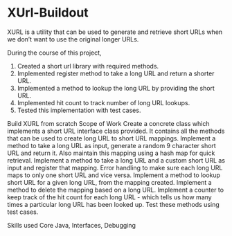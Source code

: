 # XUrl-Buildout

XURL is a utility that can be used to generate and retrieve short URLs when we don’t want to use the original longer URLs.

During the course of this project,
1. Created a short url library with required methods.
2. Implemented register method to take a long URL and return a shorter URL.
3. Implemented a method to lookup the long URL by providing the short URL.
4. Implemented hit count to track number of long URL lookups.
5. Tested this implementation with test cases.

Build XURL from scratch
Scope of Work
Create a concrete class which implements a short URL interface class provided. It contains all the methods that can be used to create long URL to short URL mappings.
Implement a method to take a long URL as input, generate a random 9 character short URL and return it. Also maintain this mapping using a hash map for quick retrieval.
Implement a method to take a long URL and a custom short URL as input and register that mapping. 
Error handling to make sure each long URL maps to only one short URL and vice versa.
Implement a method to lookup short URL for a given long URL, from the mapping created.
Implement a method to delete the mapping based on a long URL.
Implement a counter to keep track of the hit count for each long URL - which tells us how many times a particular long URL has been looked up.
Test these methods using test cases.

Skills used
Core Java, Interfaces, Debugging
